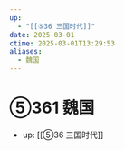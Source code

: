 ```yaml
---
up:
  - "[[⑤36 三国时代]]"
date: 2025-03-01
ctime: 2025-03-01T13:29:53
aliases:
  - 魏国
---
```


# ⑤361 魏国

- up: [[⑤36 三国时代]]
